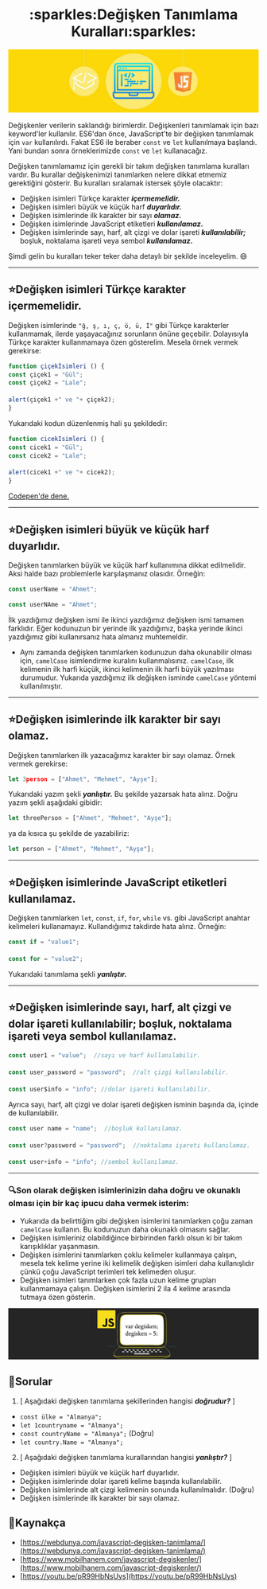 <h1 align="center"> :sparkles:Değişken Tanımlama Kuralları:sparkles: </h1>

<p align="center">
  <img src="figures/javascript.jpg" title="img">
</p>

Değişkenler verilerin saklandığı birimlerdir. Değişkenleri tanımlamak için bazı keyword'ler kullanılır. ES6'dan önce, JavaScript'te bir değişken tanımlamak için ``var`` kullanılırdı. Fakat ES6 ile beraber ``const`` ve ``let`` kullanılmaya başlandı. Yani bundan sonra örneklerimizde ``const`` ve ``let`` kullanacağız.

Değişken tanımlamamız için gerekli bir takım değişken tanımlama kuralları vardır. Bu kurallar değişkenimizi tanımlarken nelere dikkat etmemiz gerektiğini gösterir. Bu kuralları sıralamak istersek şöyle olacaktır:

- Değişken isimleri Türkçe karakter __*içermemelidir.*__
- Değişken isimleri büyük ve küçük harf __*duyarlıdır.*__
- Değişken isimlerinde ilk karakter bir sayı __*olamaz.*__
- Değişken isimlerinde JavaScript etiketleri __*kullanılamaz.*__
- Değişken isimlerinde sayı, harf, alt çizgi ve dolar işareti __*kullanılabilir;*__ boşluk, noktalama işareti veya sembol __*kullanılamaz.*__


Şimdi gelin bu kuralları teker teker daha detaylı bir şekilde inceleyelim. :smile:

---

## :star:Değişken isimleri Türkçe karakter içermemelidir.

Değişken isimlerinde `"ğ, ş, ı, ç, ö, ü, İ"` gibi Türkçe karakterler kullanmamak, ilerde yaşayacağınız sorunların önüne geçebilir. Dolayısıyla Türkçe karakter kullanmamaya özen gösterelim. Mesela örnek vermek gerekirse:

```javascript
function çiçekİsimleri () {
const çiçek1 = "Gül";
const çiçek2 = "Lale";

alert(çiçek1 +" ve "+ çiçek2);
}
```
Yukarıdaki kodun düzenlenmiş hali şu şekildedir:
```javascript
function cicekIsimleri () {
const cicek1 = "Gül";
const cicek2 = "Lale";

alert(cicek1 +" ve "+ cicek2);
}
```
[Codepen'de dene.](https://codepen.io/lovelysmilee/pen/RwGdaaJ)

---

## :star:Değişken isimleri büyük ve küçük harf duyarlıdır.

Değişken tanımlarken büyük ve küçük harf kullanımına dikkat edilmelidir. Aksi halde bazı problemlerle karşılaşmanız olasıdır. Örneğin:

```javascript 
const userName = "Ahmet";
``` 
```javascript
const userNAme = "Ahmet";
``` 
İlk yazdığımız değişken ismi ile ikinci yazdığımız değişken ismi tamamen farklıdır. Eğer kodunuzun bir yerinde ilk yazdığımız, başka yerinde ikinci yazdığımız gibi kullanırsanız hata almanız muhtemeldir. 

* Aynı zamanda değişken tanımlarken kodunuzun daha okunabilir olması için, `camelCase` isimlendirme kuralını kullanmalısınız. `camelCase`, ilk kelimenin ilk harfi küçük, ikinci kelimenin ilk harfi büyük yazılması durumudur. Yukarıda yazdığımız ilk değişken isminde `camelCase` yöntemi kullanılmıştır.

---

## :star:Değişken isimlerinde ilk karakter bir sayı olamaz.

Değişken tanımlarken ilk yazacağımız karakter bir sayı olamaz. Örnek vermek gerekirse:
```javascript
let 3person = ["Ahmet", "Mehmet", "Ayşe"];
```
Yukarıdaki yazım şekli __*yanlıştır.*__ Bu şekilde yazarsak hata alırız. Doğru yazım şekli aşağıdaki gibidir:
```javascript
let threePerson = ["Ahmet", "Mehmet", "Ayşe"];
```
ya da kısıca şu şekilde de yazabiliriz:
```javascript
let person = ["Ahmet", "Mehmet", "Ayşe"];
``` 
 
---

## :star:Değişken isimlerinde JavaScript etiketleri kullanılamaz.

Değişken tanımlarken `let`, `const`, `if`, `for`, `while` vs. gibi JavaScript anahtar kelimeleri kullanamayız. Kullandığımız takdirde hata alırız. Örneğin:
```javascript
const if = "value1";

const for = "value2";
```
Yukarıdaki tanımlama şekli __*yanlıştır.*__

---

## :star:Değişken isimlerinde sayı, harf, alt çizgi ve dolar işareti kullanılabilir; boşluk, noktalama işareti veya sembol kullanılamaz.

```javascript
const user1 = "value";  //sayı ve harf kullanılabilir.

const user_password = "password";  //alt çizgi kullanılabilir.

const user$info = "info"; //dolar işareti kullanılabilir.
```
Ayrıca sayı, harf, alt çizgi ve dolar işareti değişken isminin başında da, içinde de kullanılabilir.
```javascript
const user name = "name";  //boşluk kullanılamaz.

const user?password = "password";  //noktalama işareti kullanılamaz.

const user+info = "info"; //sembol kullanılamaz.
```

---

### :mag:Son olarak değişken isimlerinizin daha doğru ve okunaklı olması için bir kaç ipucu daha vermek isterim:

- Yukarıda da belirttiğim gibi değişken isimlerini tanımlarken çoğu zaman `camelCase` kullanın. Bu kodunuzun daha okunaklı olmasını sağlar.
- Değişken isimleriniz olabildiğince birbirinden farklı olsun ki bir takım karışıklıklar yaşanmasın.
- Değişken isimlerini tanımlarken çoklu kelimeler kullanmaya çalışın, mesela tek kelime yerine iki kelimelik değişken isimleri daha kullanışlıdır çünkü çoğu JavaScript terimleri tek kelimeden oluşur.
- Değişken isimleri tanımlarken çok fazla uzun kelime grupları kullanmamaya çalışın. Değişken isimlerini 2 ila 4 kelime arasında tutmaya özen gösterin.

<p align="center">
  <img src="figures/javascript-degisken-tanimlama2.jpg" title="img">
</p>


## :speech_balloon:Sorular

1. [ Aşağıdaki değişken tanımlama şekillerinden hangisi __*doğrudur?*__ ]
* `const ülke = "Almanya";`
* `let 1countryname = "Almanya";`
* `const countryName = "Almanya";` (Doğru)
* `let country.Name = "Almanya";`
  
2. [ Aşağıdaki değişken tanımlama kurallarından hangisi __*yanlıştır?*__ ]
* Değişken isimleri büyük ve küçük harf duyarlıdır.
* Değişken isimlerinde dolar işareti kelime başında kullanılabilir.
* Değişken isimlerinde alt çizgi kelimenin sonunda kullanılmalıdır. (Doğru)
* Değişken isimlerinde ilk karakter bir sayı olamaz.

## :book:Kaynakça 

- [https://webdunya.com/javascript-degisken-tanimlama/](https://webdunya.com/javascript-degisken-tanimlama/)
- [https://www.mobilhanem.com/javascript-degiskenler/](https://www.mobilhanem.com/javascript-degiskenler/)
- [https://youtu.be/pR99HbNsUys](https://youtu.be/pR99HbNsUys)
